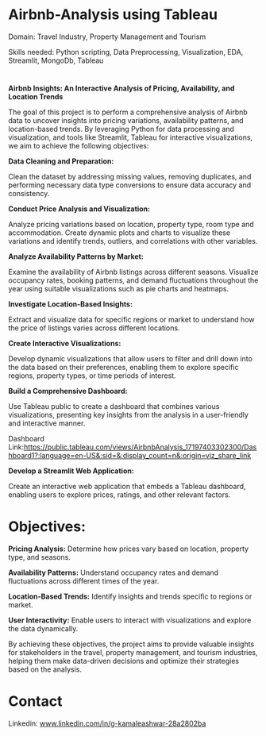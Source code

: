 # Airbnb-Analysis using Tableau

Domain: Travel Industry, Property Management and Tourism

Skills needed: Python scripting, Data Preprocessing, Visualization, EDA, Streamlit, MongoDb, Tableau 

#
**Airbnb Insights: An Interactive Analysis of Pricing, Availability, and Location Trends**

The goal of this project is to perform a comprehensive analysis of Airbnb data to uncover insights into pricing variations, availability patterns, and location-based trends. By leveraging Python for data processing and visualization, and tools like Streamlit, Tableau for interactive visualizations, we aim to achieve the following objectives:

**Data Cleaning and Preparation:**

Clean the dataset by addressing missing values, removing duplicates, and performing necessary data type conversions to ensure data accuracy and consistency.

**Conduct Price Analysis and Visualization:**

Analyze pricing variations based on location, property type, room type and accommodation. Create dynamic plots and charts to visualize these variations and identify trends, outliers, and correlations with other variables.

**Analyze Availability Patterns by Market:**

Examine the availability of Airbnb listings across different seasons. Visualize occupancy rates, booking patterns, and demand fluctuations throughout the year using suitable visualizations such as pie charts and heatmaps.

**Investigate Location-Based Insights:**

Extract and visualize data for specific regions or market to understand how the price of listings varies across different locations.

**Create Interactive Visualizations:**

Develop dynamic visualizations that allow users to filter and drill down into the data based on their preferences, enabling them to explore specific regions, property types, or time periods of interest.

**Build a Comprehensive Dashboard:**

Use Tableau public to create a dashboard that combines various visualizations, presenting key insights from the analysis in a user-friendly and interactive manner.

Dashboard Link:https://public.tableau.com/views/AirbnbAnalysis_17197403302300/Dashboard1?:language=en-US&:sid=&:display_count=n&:origin=viz_share_link

**Develop a Streamlit Web Application:**

Create an interactive web application that embeds a Tableau dashboard, enabling users to explore prices, ratings, and other relevant factors.

# Objectives:

**Pricing Analysis:** Determine how prices vary based on location, property type, and seasons.

**Availability Patterns:** Understand occupancy rates and demand fluctuations across different times of the year.

**Location-Based Trends:** Identify insights and trends specific to regions or market.

**User Interactivity:** Enable users to interact with visualizations and explore the data dynamically.

By achieving these objectives, the project aims to provide valuable insights for stakeholders in the travel, property management, and tourism industries, helping them make data-driven decisions and optimize their strategies based on the analysis.

# Contact
Linkedin: www.linkedin.com/in/g-kamaleashwar-28a2802ba




